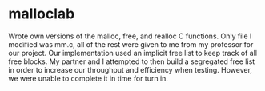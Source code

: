 # malloclab
Wrote own versions of the malloc, free, and realloc C functions. Only file I modified was mm.c, all of the rest were given to me from my professor for our project. Our implementation used an implicit free list to keep track of all free blocks. My partner and I attempted to then build a segregated free list in order to increase our throughput and efficiency when testing. However, we were unable to complete it in time for turn in.
